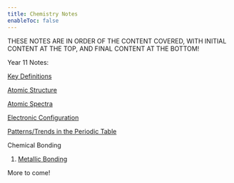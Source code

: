 ```yaml
---
title: Chemistry Notes
enableToc: false
---
```

THESE NOTES ARE IN ORDER OF THE CONTENT COVERED, WITH INITIAL CONTENT AT THE TOP, AND FINAL CONTENT AT THE BOTTOM!

Year 11 Notes:

[Key Definitions](Chemistry/Definitions.md)

[Atomic Structure](Chemistry/AtomicStructure.md)

[Atomic Spectra](Chemistry/AtomicSpectra.md)

[Electronic Configuration](Chemistry/ElectronicConfig.md)

[Patterns/Trends in the Periodic Table](Chemistry/Patterns.md)

Chemical Bonding

1. [Metallic Bonding](Chemistry/metal.md)

More to come!